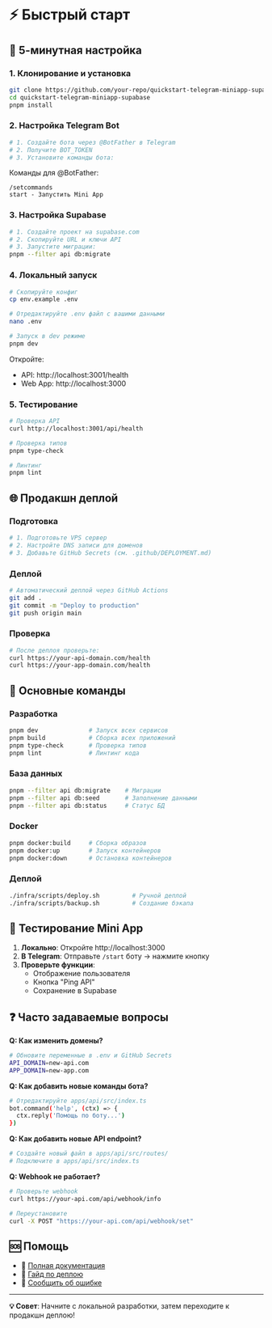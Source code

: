 # ⚡ Быстрый старт

## 🚀 5-минутная настройка

### 1. Клонирование и установка
```bash
git clone https://github.com/your-repo/quickstart-telegram-miniapp-supabase.git
cd quickstart-telegram-miniapp-supabase
pnpm install
```

### 2. Настройка Telegram Bot
```bash
# 1. Создайте бота через @BotFather в Telegram
# 2. Получите BOT_TOKEN
# 3. Установите команды бота:
```

Команды для @BotFather:
```
/setcommands
start - Запустить Mini App
```

### 3. Настройка Supabase
```bash
# 1. Создайте проект на supabase.com
# 2. Скопируйте URL и ключи API
# 3. Запустите миграции:
pnpm --filter api db:migrate
```

### 4. Локальный запуск
```bash
# Скопируйте конфиг
cp env.example .env

# Отредактируйте .env файл с вашими данными
nano .env

# Запуск в dev режиме
pnpm dev
```

Откройте:
- API: http://localhost:3001/health
- Web App: http://localhost:3000

### 5. Тестирование
```bash
# Проверка API
curl http://localhost:3001/api/health

# Проверка типов
pnpm type-check

# Линтинг
pnpm lint
```

## 🌐 Продакшн деплой

### Подготовка
```bash
# 1. Подготовьте VPS сервер
# 2. Настройте DNS записи для доменов
# 3. Добавьте GitHub Secrets (см. .github/DEPLOYMENT.md)
```

### Деплой
```bash
# Автоматический деплой через GitHub Actions
git add .
git commit -m "Deploy to production"
git push origin main
```

### Проверка
```bash
# После деплоя проверьте:
curl https://your-api-domain.com/health
curl https://your-app-domain.com/health
```

## 🔧 Основные команды

### Разработка
```bash
pnpm dev              # Запуск всех сервисов
pnpm build            # Сборка всех приложений
pnpm type-check       # Проверка типов
pnpm lint             # Линтинг кода
```

### База данных
```bash
pnpm --filter api db:migrate    # Миграции
pnpm --filter api db:seed       # Заполнение данными
pnpm --filter api db:status     # Статус БД
```

### Docker
```bash
pnpm docker:build     # Сборка образов
pnpm docker:up        # Запуск контейнеров
pnpm docker:down      # Остановка контейнеров
```

### Деплой
```bash
./infra/scripts/deploy.sh         # Ручной деплой
./infra/scripts/backup.sh         # Создание бэкапа
```

## 📱 Тестирование Mini App

1. **Локально**: Откройте http://localhost:3000
2. **В Telegram**: Отправьте `/start` боту → нажмите кнопку
3. **Проверьте функции**:
   - Отображение пользователя
   - Кнопка "Ping API"
   - Сохранение в Supabase

## ❓ Часто задаваемые вопросы

**Q: Как изменить домены?**
```bash
# Обновите переменные в .env и GitHub Secrets
API_DOMAIN=new-api.com
APP_DOMAIN=new-app.com
```

**Q: Как добавить новые команды бота?**
```bash
# Отредактируйте apps/api/src/index.ts
bot.command('help', (ctx) => {
  ctx.reply('Помощь по боту...')
})
```

**Q: Как добавить новые API endpoint?**
```bash
# Создайте новый файл в apps/api/src/routes/
# Подключите в apps/api/src/index.ts
```

**Q: Webhook не работает?**
```bash
# Проверьте webhook
curl https://your-api.com/api/webhook/info

# Переустановите
curl -X POST "https://your-api.com/api/webhook/set"
```

## 🆘 Помощь

- 📖 [Полная документация](README.md)
- 🚀 [Гайд по деплою](.github/DEPLOYMENT.md)
- 🐛 [Сообщить об ошибке](https://github.com/your-repo/issues)

---

**💡 Совет**: Начните с локальной разработки, затем переходите к продакшн деплою!
